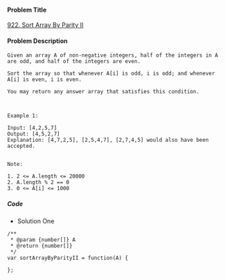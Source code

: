 #### Problem Title
[922. Sort Array By Parity II](https://leetcode.com/problems/sort-array-by-parity-ii/)
#### Problem Description
```
Given an array A of non-negative integers, half of the integers in A are odd, and half of the integers are even.

Sort the array so that whenever A[i] is odd, i is odd; and whenever A[i] is even, i is even.

You may return any answer array that satisfies this condition.

 

Example 1:

Input: [4,2,5,7]
Output: [4,5,2,7]
Explanation: [4,7,2,5], [2,5,4,7], [2,7,4,5] would also have been accepted.
 

Note:

1. 2 <= A.length <= 20000
2. A.length % 2 == 0
3. 0 <= A[i] <= 1000
```

##### Code

- Solution One
```
/**
 * @param {number[]} A
 * @return {number[]}
 */
var sortArrayByParityII = function(A) {
    
};
```
